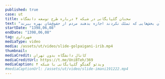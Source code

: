 ```yaml
---
published: true
case: ut
title: سخنان گلپایگانی در شبکه ۴ درباره طرح توسعه دانشگاه
text: "گلپایگانی، معاون شهرسازی و معماری شهرداری تهران، دربارۀ طرح توسعه دانشگاه تهران در برنامه شب معمار، شبکه ۴ صداوسیما عنوان کرد: به دلیل فریز املاک، کسانی که در آنجا مالک بودند خسته شدند و دچار حرمان شدند و فکر می‌کنند به آنها ظلم شده است. در آخرین صحبتی که من با طراحان طرح تجدید نظر دانشگاه تهران داشتم، روی این قضیه تاکید کردیم که بر اساس آن بخش‌هایی که تملک شده است، طرح‌شان را بر این اساس تجدید نظر کنند و آن بخش‌هایی که تملک نکردند اجازه بدهند مردم از حقوق‌شان بهره ببرند."
startDate: "1398,06,08"
endDate: "1398,06,08"
tag: شهرداری
mediaType: video
media: /assets/ut/video/slide-golpaigani-irib.mp4
thumbnail:
mediaCredit: کانال دانشگاه بدون تهران
mediaCreditUrl: https://t.me/UniBTeh/369
mediaCaption: ویدئو گفتگو گلپایگانی با شبکه ۴
#mediaCaptionUrl: /assets/ut/video/slide-imani191222.mp4
---
```


